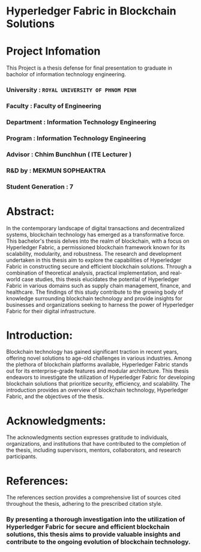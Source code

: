 # Hyperledger Fabric in Blockchain Solutions

# Project Infomation
This Project is a thesis defense for final presentation to graduate in bacholor of information technology engineering.
### University : ``ROYAL UNIVERSITY OF PHNOM PENH``
### Faculty : Faculty of Engineering
### Department : Information Technology Engineering
### Program : Information Technology Engineering
### Advisor : Chhim Bunchhun ( ITE Lecturer )
### R&D by : MEKMUN SOPHEAKTRA
### Student Generation : 7

# Abstract:
In the contemporary landscape of digital transactions and decentralized systems, blockchain technology has emerged as a transformative force. This bachelor's thesis delves into the realm of blockchain, with a focus on Hyperledger Fabric, a permissioned blockchain framework known for its scalability, modularity, and robustness. The research and development undertaken in this thesis aim to explore the capabilities of Hyperledger Fabric in constructing secure and efficient blockchain solutions. Through a combination of theoretical analysis, practical implementation, and real-world case studies, this thesis elucidates the potential of Hyperledger Fabric in various domains such as supply chain management, finance, and healthcare. The findings of this study contribute to the growing body of knowledge surrounding blockchain technology and provide insights for businesses and organizations seeking to harness the power of Hyperledger Fabric for their digital infrastructure.

# Introduction:
Blockchain technology has gained significant traction in recent years, offering novel solutions to age-old challenges in various industries. Among the plethora of blockchain platforms available, Hyperledger Fabric stands out for its enterprise-grade features and modular architecture. This thesis endeavors to investigate the utilization of Hyperledger Fabric for developing blockchain solutions that prioritize security, efficiency, and scalability. The introduction provides an overview of blockchain technology, Hyperledger Fabric, and the objectives of the thesis.

# Acknowledgments:
The acknowledgments section expresses gratitude to individuals, organizations, and institutions that have contributed to the completion of the thesis, including supervisors, mentors, collaborators, and research participants.

# References:
The references section provides a comprehensive list of sources cited throughout the thesis, adhering to the prescribed citation style.

### By presenting a thorough investigation into the utilization of Hyperledger Fabric for secure and efficient blockchain solutions, this thesis aims to provide valuable insights and contribute to the ongoing evolution of blockchain technology.
